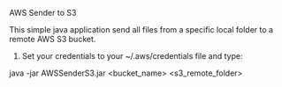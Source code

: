 AWS Sender to S3

This simple java application send all files from a specific local folder to a remote AWS S3 bucket.

1) Set your credentials to your ~/.aws/credentials file and type:

java -jar AWSSenderS3.jar <bucket_name> <localFolder> <s3_remote_folder>
